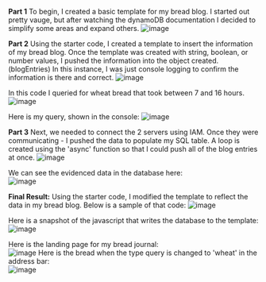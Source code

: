 
<b>Part 1</b>
To begin, I created a basic template for my bread blog. I started out pretty vauge, but after watching the dynamoDB documentation I decided to simplify some areas and expand others.
![image](https://user-images.githubusercontent.com/86888346/137550362-6cbe6e7d-170c-449e-9ddb-42d4ac60f1ab.png)

<b>Part 2</b>
Using the starter code, I created a template to insert the information of my bread blog. Once the template was created with string, boolean, or number values, I pushed the information into the object created. (blogEntries) In this instance, I was just console logging to confirm the information is there and correct.
![image](https://user-images.githubusercontent.com/86888346/137550578-5e9ae7f0-3724-44f2-b6da-c471095c7e29.png)

In this code I queried for wheat bread that took between 7 and 16 hours.
![image](https://user-images.githubusercontent.com/86888346/137593213-561e8166-84aa-42af-ac0d-c5248474ce98.png)

Here is my query, shown in the console: 
![image](https://user-images.githubusercontent.com/86888346/137593365-60ab1e9b-704e-4e81-92fa-51397aa85bf0.png)

<b>Part 3</b>
Next, we needed to connect the 2 servers using IAM. Once they were communicating - I pushed the data to populate my SQL table. A loop is created using the 'async' function so that I could push all of the blog entries at once.
![image](https://user-images.githubusercontent.com/86888346/137550850-08a8e19a-3513-4c24-8e68-85cac5c3e6af.png)

We can see the evidenced data in the database here: <br>
![image](https://user-images.githubusercontent.com/86888346/137593288-6f8d409c-0b1b-4f2e-8fbb-245460b41057.png)

<b>Final Result:</b>
Using the starter code, I modified the template to reflect the data in my bread blog. Below is a sample of that code:
![image](https://user-images.githubusercontent.com/86888346/146866944-94ed59d3-2a45-41c4-b690-2e04948ba3ae.png)

Here is a snapshot of the javascript that writes the database to the template: <br>
![image](https://user-images.githubusercontent.com/86888346/146867660-b7114bf9-bef3-4397-97a9-666b9db1007e.png)


Here is the landing page for my bread journal: <br>
![image](https://user-images.githubusercontent.com/86888346/146866237-439feedb-5e99-4b0b-b242-13f7d6421263.png)
Here is the bread when the type query is changed to 'wheat' in the address bar: <br>
![image](https://user-images.githubusercontent.com/86888346/146866287-3950f7c9-63f8-4ec1-a370-22626c566afa.png)
